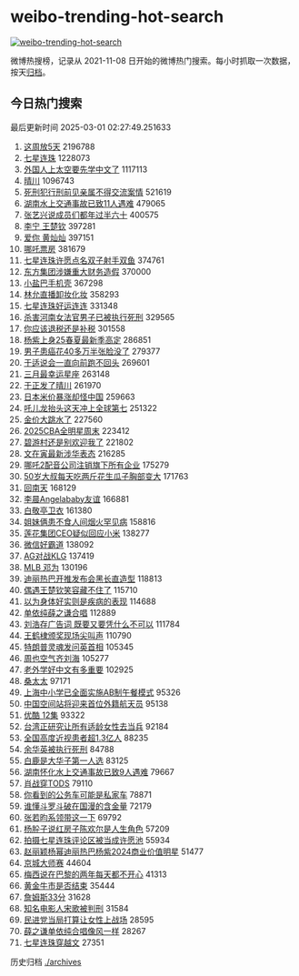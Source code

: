 # weibo-trending-hot-search

[![weibo-trending-hot-search](https://github.com/ameizi/weibo-trending-hot-search/actions/workflows/ci.yml/badge.svg)](https://github.com/ameizi/weibo-trending-hot-search/actions/workflows/ci.yml)

微博热搜榜，记录从 2021-11-08 日开始的微博热门搜索。每小时抓取一次数据，按天[归档](./archives)。

## 今日热门搜索

<!-- BEGIN --> 
最后更新时间 2025-03-01 02:27:49.251633 
1. [这周放5天](https://s.weibo.com/weibo?q=%23%E8%BF%99%E5%91%A8%E6%94%BE5%E5%A4%A9%23&t=31&band_rank=1&Refer=top) 2196788
1. [七星连珠](https://s.weibo.com/weibo?q=%E4%B8%83%E6%98%9F%E8%BF%9E%E7%8F%A0&t=31&band_rank=2&Refer=top) 1228073
1. [外国人上太空要先学中文了](https://s.weibo.com/weibo?q=%23%E5%A4%96%E5%9B%BD%E4%BA%BA%E4%B8%8A%E5%A4%AA%E7%A9%BA%E8%A6%81%E5%85%88%E5%AD%A6%E4%B8%AD%E6%96%87%E4%BA%86%23&t=31&band_rank=3&Refer=top) 1117113
1. [晴川](https://s.weibo.com/weibo?q=%E6%99%B4%E5%B7%9D&t=31&band_rank=4&Refer=top) 1096743
1. [死刑犯行刑前见亲属不得交流案情](https://s.weibo.com/weibo?q=%23%E6%AD%BB%E5%88%91%E7%8A%AF%E8%A1%8C%E5%88%91%E5%89%8D%E8%A7%81%E4%BA%B2%E5%B1%9E%E4%B8%8D%E5%BE%97%E4%BA%A4%E6%B5%81%E6%A1%88%E6%83%85%23&t=31&band_rank=5&Refer=top) 521619
1. [湖南水上交通事故已致11人遇难](https://s.weibo.com/weibo?q=%23%E6%B9%96%E5%8D%97%E6%B0%B4%E4%B8%8A%E4%BA%A4%E9%80%9A%E4%BA%8B%E6%95%85%E5%B7%B2%E8%87%B411%E4%BA%BA%E9%81%87%E9%9A%BE%23&t=31&band_rank=6&Refer=top) 479065
1. [张艺兴说成员们都年过半六十](https://s.weibo.com/weibo?q=%E5%BC%A0%E8%89%BA%E5%85%B4%E8%AF%B4%E6%88%90%E5%91%98%E4%BB%AC%E9%83%BD%E5%B9%B4%E8%BF%87%E5%8D%8A%E5%85%AD%E5%8D%81&t=31&band_rank=7&Refer=top) 400575
1. [李宁 王楚钦](https://s.weibo.com/weibo?q=%E6%9D%8E%E5%AE%81%20%E7%8E%8B%E6%A5%9A%E9%92%A6&t=31&band_rank=8&Refer=top) 397281
1. [爱你 黄灿灿](https://s.weibo.com/weibo?q=%E7%88%B1%E4%BD%A0%20%E9%BB%84%E7%81%BF%E7%81%BF&t=31&band_rank=9&Refer=top) 397151
1. [哪吒票房](https://s.weibo.com/weibo?q=%E5%93%AA%E5%90%92%E7%A5%A8%E6%88%BF&t=31&band_rank=10&Refer=top) 381679
1. [七星连珠许愿点名双子射手双鱼](https://s.weibo.com/weibo?q=%E4%B8%83%E6%98%9F%E8%BF%9E%E7%8F%A0%E8%AE%B8%E6%84%BF%E7%82%B9%E5%90%8D%E5%8F%8C%E5%AD%90%E5%B0%84%E6%89%8B%E5%8F%8C%E9%B1%BC&t=31&band_rank=11&Refer=top) 374761
1. [东方集团涉嫌重大财务造假](https://s.weibo.com/weibo?q=%23%E4%B8%9C%E6%96%B9%E9%9B%86%E5%9B%A2%E6%B6%89%E5%AB%8C%E9%87%8D%E5%A4%A7%E8%B4%A2%E5%8A%A1%E9%80%A0%E5%81%87%23&t=31&band_rank=12&Refer=top) 370000
1. [小盐巴手机壳](https://s.weibo.com/weibo?q=%E5%B0%8F%E7%9B%90%E5%B7%B4%E6%89%8B%E6%9C%BA%E5%A3%B3&t=31&band_rank=13&Refer=top) 367298
1. [林允直播卸妆化妆](https://s.weibo.com/weibo?q=%E6%9E%97%E5%85%81%E7%9B%B4%E6%92%AD%E5%8D%B8%E5%A6%86%E5%8C%96%E5%A6%86&t=31&band_rank=14&Refer=top) 358293
1. [七星连珠好运连连](https://s.weibo.com/weibo?q=%23%E4%B8%83%E6%98%9F%E8%BF%9E%E7%8F%A0%E5%A5%BD%E8%BF%90%E8%BF%9E%E8%BF%9E%23&t=31&band_rank=15&Refer=top) 331348
1. [杀害河南女法官男子已被执行死刑](https://s.weibo.com/weibo?q=%23%E6%9D%80%E5%AE%B3%E6%B2%B3%E5%8D%97%E5%A5%B3%E6%B3%95%E5%AE%98%E7%94%B7%E5%AD%90%E5%B7%B2%E8%A2%AB%E6%89%A7%E8%A1%8C%E6%AD%BB%E5%88%91%23&t=31&band_rank=16&Refer=top) 329565
1. [你应该退税还是补税](https://s.weibo.com/weibo?q=%23%E4%BD%A0%E5%BA%94%E8%AF%A5%E9%80%80%E7%A8%8E%E8%BF%98%E6%98%AF%E8%A1%A5%E7%A8%8E%23&t=31&band_rank=17&Refer=top) 301558
1. [杨紫上身25春夏最新季高定](https://s.weibo.com/weibo?q=%E6%9D%A8%E7%B4%AB%E4%B8%8A%E8%BA%AB25%E6%98%A5%E5%A4%8F%E6%9C%80%E6%96%B0%E5%AD%A3%E9%AB%98%E5%AE%9A&t=31&band_rank=18&Refer=top) 286851
1. [男子患癌花40多万半张脸没了](https://s.weibo.com/weibo?q=%23%E7%94%B7%E5%AD%90%E6%82%A3%E7%99%8C%E8%8A%B140%E5%A4%9A%E4%B8%87%E5%8D%8A%E5%BC%A0%E8%84%B8%E6%B2%A1%E4%BA%86%23&t=31&band_rank=19&Refer=top) 279377
1. [于适说会一直向前跑不回头](https://s.weibo.com/weibo?q=%23%E4%BA%8E%E9%80%82%E8%AF%B4%E4%BC%9A%E4%B8%80%E7%9B%B4%E5%90%91%E5%89%8D%E8%B7%91%E4%B8%8D%E5%9B%9E%E5%A4%B4%23&t=31&band_rank=20&Refer=top) 269601
1. [三月最幸运星座](https://s.weibo.com/weibo?q=%23%E4%B8%89%E6%9C%88%E6%9C%80%E5%B9%B8%E8%BF%90%E6%98%9F%E5%BA%A7%23&t=31&band_rank=21&Refer=top) 263148
1. [于正发了晴川](https://s.weibo.com/weibo?q=%23%E4%BA%8E%E6%AD%A3%E5%8F%91%E4%BA%86%E6%99%B4%E5%B7%9D%23&t=31&band_rank=22&Refer=top) 261970
1. [日本米价暴涨却怪中国](https://s.weibo.com/weibo?q=%23%E6%97%A5%E6%9C%AC%E7%B1%B3%E4%BB%B7%E6%9A%B4%E6%B6%A8%E5%8D%B4%E6%80%AA%E4%B8%AD%E5%9B%BD%23&t=31&band_rank=23&Refer=top) 259663
1. [吒儿龙抬头这天冲上全球第七](https://s.weibo.com/weibo?q=%23%E5%90%92%E5%84%BF%E9%BE%99%E6%8A%AC%E5%A4%B4%E8%BF%99%E5%A4%A9%E5%86%B2%E4%B8%8A%E5%85%A8%E7%90%83%E7%AC%AC%E4%B8%83%23&t=31&band_rank=9&Refer=top) 251322
1. [金价大跳水了](https://s.weibo.com/weibo?q=%23%E9%87%91%E4%BB%B7%E5%A4%A7%E8%B7%B3%E6%B0%B4%E4%BA%86%23&t=31&band_rank=24&Refer=top) 227560
1. [2025CBA全明星周末](https://s.weibo.com/weibo?q=%232025CBA%E5%85%A8%E6%98%8E%E6%98%9F%E5%91%A8%E6%9C%AB%23&t=31&band_rank=25&Refer=top) 223412
1. [碧游村还是别欢迎我了](https://s.weibo.com/weibo?q=%E7%A2%A7%E6%B8%B8%E6%9D%91%E8%BF%98%E6%98%AF%E5%88%AB%E6%AC%A2%E8%BF%8E%E6%88%91%E4%BA%86&t=31&band_rank=26&Refer=top) 221802
1. [文在寅最新涉华表态](https://s.weibo.com/weibo?q=%23%E6%96%87%E5%9C%A8%E5%AF%85%E6%9C%80%E6%96%B0%E6%B6%89%E5%8D%8E%E8%A1%A8%E6%80%81%23&t=31&band_rank=7&Refer=top) 216285
1. [哪吒2配音公司注销旗下所有企业](https://s.weibo.com/weibo?q=%23%E5%93%AA%E5%90%922%E9%85%8D%E9%9F%B3%E5%85%AC%E5%8F%B8%E6%B3%A8%E9%94%80%E6%97%97%E4%B8%8B%E6%89%80%E6%9C%89%E4%BC%81%E4%B8%9A%23&t=31&band_rank=10&Refer=top) 175279
1. [50岁大叔每天吃两斤花生瓜子胸部变大](https://s.weibo.com/weibo?q=%2350%E5%B2%81%E5%A4%A7%E5%8F%94%E6%AF%8F%E5%A4%A9%E5%90%83%E4%B8%A4%E6%96%A4%E8%8A%B1%E7%94%9F%E7%93%9C%E5%AD%90%E8%83%B8%E9%83%A8%E5%8F%98%E5%A4%A7%23&t=31&band_rank=11&Refer=top) 171763
1. [回南天](https://s.weibo.com/weibo?q=%E5%9B%9E%E5%8D%97%E5%A4%A9&t=31&band_rank=23&Refer=top) 168129
1. [李晨Angelababy友谊](https://s.weibo.com/weibo?q=%23%E6%9D%8E%E6%99%A8Angelababy%E5%8F%8B%E8%B0%8A%23&t=31&band_rank=27&Refer=top) 166881
1. [白敬亭卫衣](https://s.weibo.com/weibo?q=%E7%99%BD%E6%95%AC%E4%BA%AD%E5%8D%AB%E8%A1%A3&t=31&band_rank=28&Refer=top) 161380
1. [姐妹俩患不食人间烟火罕见病](https://s.weibo.com/weibo?q=%23%E5%A7%90%E5%A6%B9%E4%BF%A9%E6%82%A3%E4%B8%8D%E9%A3%9F%E4%BA%BA%E9%97%B4%E7%83%9F%E7%81%AB%E7%BD%95%E8%A7%81%E7%97%85%23&t=31&band_rank=29&Refer=top) 158816
1. [莲花集团CEO疑似回应小米](https://s.weibo.com/weibo?q=%23%E8%8E%B2%E8%8A%B1%E9%9B%86%E5%9B%A2CEO%E7%96%91%E4%BC%BC%E5%9B%9E%E5%BA%94%E5%B0%8F%E7%B1%B3%23&t=31&band_rank=30&Refer=top) 138277
1. [微信好霸道](https://s.weibo.com/weibo?q=%E5%BE%AE%E4%BF%A1%E5%A5%BD%E9%9C%B8%E9%81%93&t=31&band_rank=31&Refer=top) 138092
1. [AG对战KLG](https://s.weibo.com/weibo?q=%23AG%E5%AF%B9%E6%88%98KLG%23&t=31&band_rank=32&Refer=top) 137419
1. [MLB 邓为](https://s.weibo.com/weibo?q=MLB%20%E9%82%93%E4%B8%BA&t=31&band_rank=33&Refer=top) 130196
1. [迪丽热巴开推发布会黑长直造型](https://s.weibo.com/weibo?q=%23%E8%BF%AA%E4%B8%BD%E7%83%AD%E5%B7%B4%E5%BC%80%E6%8E%A8%E5%8F%91%E5%B8%83%E4%BC%9A%E9%BB%91%E9%95%BF%E7%9B%B4%E9%80%A0%E5%9E%8B%23&t=31&band_rank=34&Refer=top) 118813
1. [偶遇王楚钦笑容藏不住了](https://s.weibo.com/weibo?q=%23%E5%81%B6%E9%81%87%E7%8E%8B%E6%A5%9A%E9%92%A6%E7%AC%91%E5%AE%B9%E8%97%8F%E4%B8%8D%E4%BD%8F%E4%BA%86%23&t=31&band_rank=25&Refer=top) 115710
1. [以为身体好实则是疾病的表现](https://s.weibo.com/weibo?q=%23%E4%BB%A5%E4%B8%BA%E8%BA%AB%E4%BD%93%E5%A5%BD%E5%AE%9E%E5%88%99%E6%98%AF%E7%96%BE%E7%97%85%E7%9A%84%E8%A1%A8%E7%8E%B0%23&t=31&band_rank=35&Refer=top) 114688
1. [单依纯薛之谦合唱](https://s.weibo.com/weibo?q=%E5%8D%95%E4%BE%9D%E7%BA%AF%E8%96%9B%E4%B9%8B%E8%B0%A6%E5%90%88%E5%94%B1&t=31&band_rank=36&Refer=top) 112889
1. [刘浩存广告词 既要又要凭什么不可以](https://s.weibo.com/weibo?q=%E5%88%98%E6%B5%A9%E5%AD%98%E5%B9%BF%E5%91%8A%E8%AF%8D%20%E6%97%A2%E8%A6%81%E5%8F%88%E8%A6%81%E5%87%AD%E4%BB%80%E4%B9%88%E4%B8%8D%E5%8F%AF%E4%BB%A5&t=31&band_rank=37&Refer=top) 111784
1. [王鹤棣颁奖现场尖叫声](https://s.weibo.com/weibo?q=%23%E7%8E%8B%E9%B9%A4%E6%A3%A3%E9%A2%81%E5%A5%96%E7%8E%B0%E5%9C%BA%E5%B0%96%E5%8F%AB%E5%A3%B0%23&t=31&band_rank=27&Refer=top) 110790
1. [特朗普灵魂发问英首相](https://s.weibo.com/weibo?q=%23%E7%89%B9%E6%9C%97%E6%99%AE%E7%81%B5%E9%AD%82%E5%8F%91%E9%97%AE%E8%8B%B1%E9%A6%96%E7%9B%B8%23&t=31&band_rank=10&Refer=top) 105345
1. [周也空气齐刘海](https://s.weibo.com/weibo?q=%23%E5%91%A8%E4%B9%9F%E7%A9%BA%E6%B0%94%E9%BD%90%E5%88%98%E6%B5%B7%23&t=31&band_rank=38&Refer=top) 105277
1. [老外学好中文有多重要](https://s.weibo.com/weibo?q=%23%E8%80%81%E5%A4%96%E5%AD%A6%E5%A5%BD%E4%B8%AD%E6%96%87%E6%9C%89%E5%A4%9A%E9%87%8D%E8%A6%81%23&t=31&band_rank=39&Refer=top) 102925
1. [桑太太](https://s.weibo.com/weibo?q=%E6%A1%91%E5%A4%AA%E5%A4%AA&t=31&band_rank=40&Refer=top) 97171
1. [上海中小学已全面实施AB制午餐模式](https://s.weibo.com/weibo?q=%23%E4%B8%8A%E6%B5%B7%E4%B8%AD%E5%B0%8F%E5%AD%A6%E5%B7%B2%E5%85%A8%E9%9D%A2%E5%AE%9E%E6%96%BDAB%E5%88%B6%E5%8D%88%E9%A4%90%E6%A8%A1%E5%BC%8F%23&t=31&band_rank=41&Refer=top) 95326
1. [中国空间站将迎来首位外籍航天员](https://s.weibo.com/weibo?q=%23%E4%B8%AD%E5%9B%BD%E7%A9%BA%E9%97%B4%E7%AB%99%E5%B0%86%E8%BF%8E%E6%9D%A5%E9%A6%96%E4%BD%8D%E5%A4%96%E7%B1%8D%E8%88%AA%E5%A4%A9%E5%91%98%23&t=31&band_rank=42&Refer=top) 95138
1. [优酷 12集](https://s.weibo.com/weibo?q=%E4%BC%98%E9%85%B7%2012%E9%9B%86&t=31&band_rank=43&Refer=top) 93322
1. [台湾正研究让所有适龄女性去当兵](https://s.weibo.com/weibo?q=%23%E5%8F%B0%E6%B9%BE%E6%AD%A3%E7%A0%94%E7%A9%B6%E8%AE%A9%E6%89%80%E6%9C%89%E9%80%82%E9%BE%84%E5%A5%B3%E6%80%A7%E5%8E%BB%E5%BD%93%E5%85%B5%23&t=31&band_rank=44&Refer=top) 92184
1. [全国高度近视患者超1.3亿人](https://s.weibo.com/weibo?q=%23%E5%85%A8%E5%9B%BD%E9%AB%98%E5%BA%A6%E8%BF%91%E8%A7%86%E6%82%A3%E8%80%85%E8%B6%851.3%E4%BA%BF%E4%BA%BA%23&t=31&band_rank=45&Refer=top) 88235
1. [余华英被执行死刑](https://s.weibo.com/weibo?q=%23%E4%BD%99%E5%8D%8E%E8%8B%B1%E8%A2%AB%E6%89%A7%E8%A1%8C%E6%AD%BB%E5%88%91%23&t=31&band_rank=46&Refer=top) 84788
1. [白鹿是大华子第一人选](https://s.weibo.com/weibo?q=%E7%99%BD%E9%B9%BF%E6%98%AF%E5%A4%A7%E5%8D%8E%E5%AD%90%E7%AC%AC%E4%B8%80%E4%BA%BA%E9%80%89&t=31&band_rank=47&Refer=top) 83125
1. [湖南怀化水上交通事故已致9人遇难](https://s.weibo.com/weibo?q=%23%E6%B9%96%E5%8D%97%E6%80%80%E5%8C%96%E6%B0%B4%E4%B8%8A%E4%BA%A4%E9%80%9A%E4%BA%8B%E6%95%85%E5%B7%B2%E8%87%B49%E4%BA%BA%E9%81%87%E9%9A%BE%23&t=31&band_rank=48&Refer=top) 79667
1. [肖战穿TODS](https://s.weibo.com/weibo?q=%E8%82%96%E6%88%98%E7%A9%BFTODS&t=31&band_rank=49&Refer=top) 79110
1. [你看到的公务车可能是私家车](https://s.weibo.com/weibo?q=%23%E4%BD%A0%E7%9C%8B%E5%88%B0%E7%9A%84%E5%85%AC%E5%8A%A1%E8%BD%A6%E5%8F%AF%E8%83%BD%E6%98%AF%E7%A7%81%E5%AE%B6%E8%BD%A6%23&t=31&band_rank=50&Refer=top) 78871
1. [谁懂斗罗斗破在国漫的含金量](https://s.weibo.com/weibo?q=%E8%B0%81%E6%87%82%E6%96%97%E7%BD%97%E6%96%97%E7%A0%B4%E5%9C%A8%E5%9B%BD%E6%BC%AB%E7%9A%84%E5%90%AB%E9%87%91%E9%87%8F&t=31&band_rank=36&Refer=top) 72179
1. [张若昀系领带这一下](https://s.weibo.com/weibo?q=%E5%BC%A0%E8%8B%A5%E6%98%80%E7%B3%BB%E9%A2%86%E5%B8%A6%E8%BF%99%E4%B8%80%E4%B8%8B&t=31&band_rank=38&Refer=top) 69792
1. [杨肸子说红房子陈欢尔是人生角色](https://s.weibo.com/weibo?q=%E6%9D%A8%E8%82%B8%E5%AD%90%E8%AF%B4%E7%BA%A2%E6%88%BF%E5%AD%90%E9%99%88%E6%AC%A2%E5%B0%94%E6%98%AF%E4%BA%BA%E7%94%9F%E8%A7%92%E8%89%B2&t=31&band_rank=45&Refer=top) 57209
1. [拍摄七星连珠评论区被当成许愿池](https://s.weibo.com/weibo?q=%23%E6%8B%8D%E6%91%84%E4%B8%83%E6%98%9F%E8%BF%9E%E7%8F%A0%E8%AF%84%E8%AE%BA%E5%8C%BA%E8%A2%AB%E5%BD%93%E6%88%90%E8%AE%B8%E6%84%BF%E6%B1%A0%23&t=31&band_rank=20&Refer=top) 55934
1. [赵丽颖杨幂迪丽热巴杨紫2024商业价值明星](https://s.weibo.com/weibo?q=%23%E8%B5%B5%E4%B8%BD%E9%A2%96%E6%9D%A8%E5%B9%82%E8%BF%AA%E4%B8%BD%E7%83%AD%E5%B7%B4%E6%9D%A8%E7%B4%AB2024%E5%95%86%E4%B8%9A%E4%BB%B7%E5%80%BC%E6%98%8E%E6%98%9F%23&t=31&band_rank=50&Refer=top) 51477
1. [京城大师赛](https://s.weibo.com/weibo?q=%23%E4%BA%AC%E5%9F%8E%E5%A4%A7%E5%B8%88%E8%B5%9B%23&t=31&band_rank=27&Refer=top) 44604
1. [梅西说在巴黎的两年每天都不开心](https://s.weibo.com/weibo?q=%23%E6%A2%85%E8%A5%BF%E8%AF%B4%E5%9C%A8%E5%B7%B4%E9%BB%8E%E7%9A%84%E4%B8%A4%E5%B9%B4%E6%AF%8F%E5%A4%A9%E9%83%BD%E4%B8%8D%E5%BC%80%E5%BF%83%23&t=31&band_rank=29&Refer=top) 41313
1. [黄金牛市是否结束](https://s.weibo.com/weibo?q=%23%E9%BB%84%E9%87%91%E7%89%9B%E5%B8%82%E6%98%AF%E5%90%A6%E7%BB%93%E6%9D%9F%23&t=31&band_rank=34&Refer=top) 35444
1. [詹姆斯33分](https://s.weibo.com/weibo?q=%23%E8%A9%B9%E5%A7%86%E6%96%AF33%E5%88%86%23&t=31&band_rank=40&Refer=top) 31628
1. [知名电影人宋歌被判刑](https://s.weibo.com/weibo?q=%23%E7%9F%A5%E5%90%8D%E7%94%B5%E5%BD%B1%E4%BA%BA%E5%AE%8B%E6%AD%8C%E8%A2%AB%E5%88%A4%E5%88%91%23&t=31&band_rank=41&Refer=top) 31584
1. [民进党当局打算让女性上战场](https://s.weibo.com/weibo?q=%23%E6%B0%91%E8%BF%9B%E5%85%9A%E5%BD%93%E5%B1%80%E6%89%93%E7%AE%97%E8%AE%A9%E5%A5%B3%E6%80%A7%E4%B8%8A%E6%88%98%E5%9C%BA%23&t=31&band_rank=46&Refer=top) 28595
1. [薛之谦单依纯合唱像风一样](https://s.weibo.com/weibo?q=%23%E8%96%9B%E4%B9%8B%E8%B0%A6%E5%8D%95%E4%BE%9D%E7%BA%AF%E5%90%88%E5%94%B1%E5%83%8F%E9%A3%8E%E4%B8%80%E6%A0%B7%23&t=31&band_rank=47&Refer=top) 28267
1. [七星连珠穿越文](https://s.weibo.com/weibo?q=%E4%B8%83%E6%98%9F%E8%BF%9E%E7%8F%A0%E7%A9%BF%E8%B6%8A%E6%96%87&t=31&band_rank=49&Refer=top) 27351
<!-- END -->

历史归档 [./archives](./archives)

